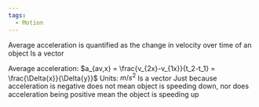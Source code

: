 ```yaml
---
tags:
  - Motion
---
```

Average acceleration is quantified as the change in velocity over time of an object
Is a vector

Average acceleration: $a_{av,x} = \frac{v_{2x}-v_{1x}}{t_2-t_1} = \frac{\Delta{x}}{\Delta{y}}$
Units: $m/s^{2}$
Is a vector
Just because acceleration is negative does not mean object is speeding down, nor does acceleration being positive mean the object is speeding up


